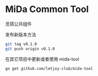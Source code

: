 # MiDa Common Tool

觅搭公共组件

发布新版本方法

```bash
git tag v0.1.0
git push origin v0.1.0
```

在其它项目中更新或者使用 mida-tool

```bash
go get github.com/letjoy-club/mida-tool
```
